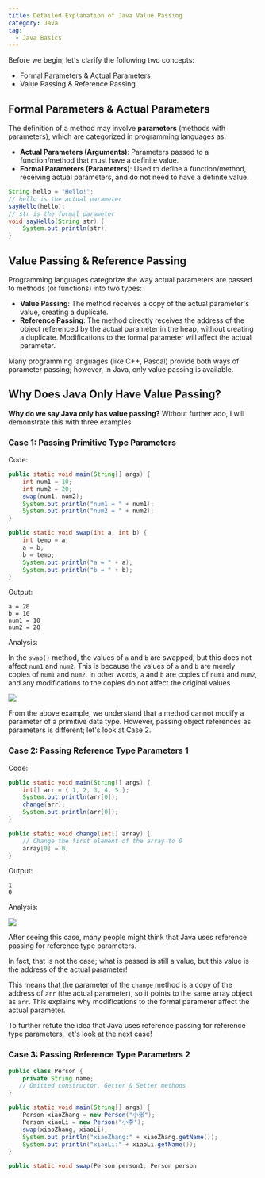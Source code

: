 ```yaml
---
title: Detailed Explanation of Java Value Passing
category: Java
tag:
  - Java Basics
---
```


Before we begin, let's clarify the following two concepts:

- Formal Parameters & Actual Parameters
- Value Passing & Reference Passing

## Formal Parameters & Actual Parameters

The definition of a method may involve **parameters** (methods with parameters), which are categorized in programming languages as:

- **Actual Parameters (Arguments)**: Parameters passed to a function/method that must have a definite value.
- **Formal Parameters (Parameters)**: Used to define a function/method, receiving actual parameters, and do not need to have a definite value.

```java
String hello = "Hello!";
// hello is the actual parameter
sayHello(hello);
// str is the formal parameter
void sayHello(String str) {
    System.out.println(str);
}
```

## Value Passing & Reference Passing

Programming languages categorize the way actual parameters are passed to methods (or functions) into two types:

- **Value Passing**: The method receives a copy of the actual parameter's value, creating a duplicate.
- **Reference Passing**: The method directly receives the address of the object referenced by the actual parameter in the heap, without creating a duplicate. Modifications to the formal parameter will affect the actual parameter.

Many programming languages (like C++, Pascal) provide both ways of parameter passing; however, in Java, only value passing is available.

## Why Does Java Only Have Value Passing?

**Why do we say Java only has value passing?** Without further ado, I will demonstrate this with three examples.

### Case 1: Passing Primitive Type Parameters

Code:

```java
public static void main(String[] args) {
    int num1 = 10;
    int num2 = 20;
    swap(num1, num2);
    System.out.println("num1 = " + num1);
    System.out.println("num2 = " + num2);
}

public static void swap(int a, int b) {
    int temp = a;
    a = b;
    b = temp;
    System.out.println("a = " + a);
    System.out.println("b = " + b);
}
```

Output:

```plain
a = 20
b = 10
num1 = 10
num2 = 20
```

Analysis:

In the `swap()` method, the values of `a` and `b` are swapped, but this does not affect `num1` and `num2`. This is because the values of `a` and `b` are merely copies of `num1` and `num2`. In other words, `a` and `b` are copies of `num1` and `num2`, and any modifications to the copies do not affect the original values.

![](https://oss.javaguide.cn/github/javaguide/java/basis/java-value-passing-01.png)

From the above example, we understand that a method cannot modify a parameter of a primitive data type. However, passing object references as parameters is different; let's look at Case 2.

### Case 2: Passing Reference Type Parameters 1

Code:

```java
public static void main(String[] args) {
    int[] arr = { 1, 2, 3, 4, 5 };
    System.out.println(arr[0]);
    change(arr);
    System.out.println(arr[0]);
}

public static void change(int[] array) {
    // Change the first element of the array to 0
    array[0] = 0;
}
```

Output:

```plain
1
0
```

Analysis:

![](https://oss.javaguide.cn/github/javaguide/java/basis/java-value-passing-02.png)

After seeing this case, many people might think that Java uses reference passing for reference type parameters.

In fact, that is not the case; what is passed is still a value, but this value is the address of the actual parameter!

This means that the parameter of the `change` method is a copy of the address of `arr` (the actual parameter), so it points to the same array object as `arr`. This explains why modifications to the formal parameter affect the actual parameter.

To further refute the idea that Java uses reference passing for reference type parameters, let's look at the next case!

### Case 3: Passing Reference Type Parameters 2

```java
public class Person {
    private String name;
   // Omitted constructor, Getter & Setter methods
}

public static void main(String[] args) {
    Person xiaoZhang = new Person("小张");
    Person xiaoLi = new Person("小李");
    swap(xiaoZhang, xiaoLi);
    System.out.println("xiaoZhang:" + xiaoZhang.getName());
    System.out.println("xiaoLi:" + xiaoLi.getName());
}

public static void swap(Person person1, Person person